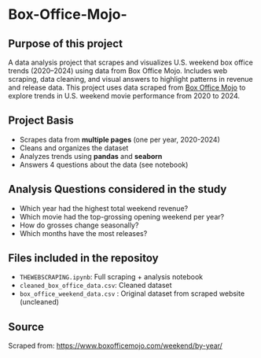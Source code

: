 # Box-Office-Mojo-
## Purpose of this project
A data analysis project that scrapes and visualizes U.S. weekend box office trends (2020–2024) using data from Box Office Mojo. Includes web scraping, data cleaning, and visual answers to highlight patterns in revenue and release data.
This project uses data scraped from [Box Office Mojo](https://www.boxofficemojo.com/weekend/by-year/) to explore trends in U.S. weekend movie performance from 2020 to 2024.

## Project Basis
- Scrapes data from **multiple pages** (one per year, 2020-2024)
- Cleans and organizes the dataset
- Analyzes trends using **pandas** and **seaborn**
- Answers 4 questions about the data (see notebook)

## Analysis Questions considered in the study
- Which year had the highest total weekend revenue?
- Which movie had the top-grossing opening weekend per year?
- How do grosses change seasonally?
- Which months have the most releases? 

## Files included in the repositoy
- `THEWEBSCRAPING.ipynb`: Full scraping + analysis notebook
- `cleaned_box_office_data.csv`: Cleaned dataset
- `box_office_weekend_data.csv` : Original dataset from scraped website (uncleaned)

## Source
Scraped from: https://www.boxofficemojo.com/weekend/by-year/
